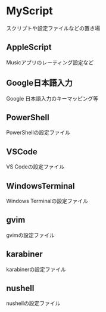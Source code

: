 # MyScript
スクリプトや設定ファイルなどの置き場

## AppleScript
Musicアプリのレーティング設定など


## Google日本語入力
Google 日本語入力のキーマッピング等

## PowerShell
PowerShellの設定ファイル

## VSCode
VS Codeの設定ファイル

## WindowsTerminal
Windows Terminalの設定ファイル

## gvim
gvimの設定ファイル

## karabiner
karabinerの設定ファイル

## nushell
nushellの設定ファイル
